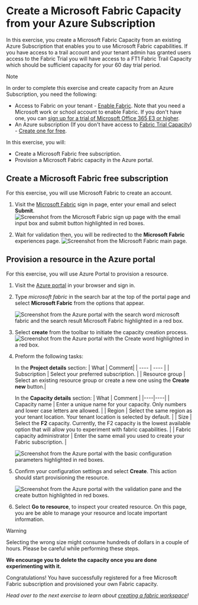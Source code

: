 # Create a Microsoft Fabric Capacity from your Azure Subscription

In this exercise, you create a Microsoft Fabric Capacity from an existing Azure Subscription that enables you to use Microsoft Fabric capabilities. If you have access to a trail account and your tenant admin has granted users access to the Fabric Trial you will have access to a FT1 Fabric Trail Capacity which should be sufficient capacity for your 60 day trial period.

> [!NOTE]
> In order to complete this exercise and create capacity from an Azure Subscription, you need the following:
>
> - Access to Fabric on your tenant - [Enable Fabric](../00-getting-started/README.md?id=enable-microsoft-fabric-trial-on-your-existing-tenant&WT.mc_id=academic-114547-leestott). Note that you need a Microsoft work or school account to enable Fabric. If you don't have one, you can [sign up for a trial of Microsoft Office 365 E3 or higher](https://www.microsoft.com/microsoft-365/business/compare-more-office-365-for-business-plans/?WT.mc_id=academic-114547-leestott).
> - An Azure subscription (If you don't have access to [Fabric Trial Capacity](../00-getting-started/README.md?id=enable-microsoft-fabric-individual-user-trial&WT.mc_id=academic-114547-leestott)) - [Create one for free](https://azure.microsoft.com/free/ai-services/?WT.mc_id=academic-114547-leestott).
>

In this exercise, you will:

- Create a Microsoft Fabric free subscription.
- Provision a Microsoft Fabric capacity in the Azure portal.

## Create a Microsoft Fabric free subscription

For this exercise, you will use Microsoft Fabric to create an account.

1. Visit the [Microsoft Fabric](https://app.fabric.microsoft.com/singleSignOn/?WT.mc_id=academic-114547-leestott) sign in page, enter your email and select **Submit**.
    ![Screenshot from the Microsoft Fabric sign up page with the email input box and submit button highlighted in red boxes.](./media/fabric-sign-in.png)

2. Wait for validation then, you will be redirected to the **Microsoft Fabric** experiences page.
    ![Screenshot from the Microsoft Fabric main page.](./media/fabric-main-page.png)

## Provision a resource in the Azure portal

For this exercise, you will use Azure Portal to provision a resource.

1. Visit the [Azure portal](https://portal.azure.com/?WT.mc_id=academic-114547-leestott) in your browser and sign in.

2. Type *microsoft fabric* in the search bar at the top of the portal page and select **Microsoft Fabric** from the options that appear.

    ![Screenshot from the Azure portal with the search word microsoft fabric and the search result Microsoft Fabric highlighted in a red box.](./media/search-microsoft-fabric.png)

3. Select **create** from the toolbar to initiate the capacity creation process.
    ![Screenshot from the Azure portal with the Create word highlighted in a red box.](./media/select-create-fabric.png)

4. Preform the following tasks:

    In the **Project details** section:
    | What | Comment|
    | ---- | ---- |
    | Subscription | Select your preferred subscription. |
    | Resource group | Select an existing resource group or create a new one using the **Create new** button.|

    In the **Capacity details** section:
    | What | Comment |
    |----|----|
    | Capacity name | Enter a unique name for your capacity. Only numbers and lower case letters are allowed. |
    | Region | Select the same region as your tenant location. Your tenant location is selected by default. |
    | Size | Select the **F2** capacity. Currently, the F2 capacity is the lowest available option that will allow you to experiment with fabric capabilities. |
    | Fabric capacity administrator | Enter the same email you used to create your Fabric subscription. |

    ![Screenshot from the Azure portal with the basic configuration parameters highlighted in red boxes.](./media/basic-fabric-capacity-details.png)

5. Confirm your configuration settings and select **Create**. This action should start provisioning the resource.

    ![Screenshot from the Azure portal with the validation pane and the create button highlighted in red boxes.](./media/select-create-fabric-capacity.png)

6. Select **Go to resource**, to inspect your created resource. On this page, you are be able to manage your resource and locate important information.

> [!WARNING]
> Selecting the wrong size might consume hundreds of dollars in a couple of hours. Please be careful while performing these steps.
>
> **We encourage you to delete the capacity once you are done experimenting with it.**

Congratulations! You have successfully registered for a free Microsoft Fabric subscription and provisioned your own Fabric capacity.

*Head over to the next exercise to learn about [creating a fabric workspace](../02-create-fabric-workspace/README.md?WT.mc_id=academic-114547-leestott)!*
